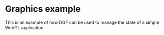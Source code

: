 # Graphics example

This is an example of how DGF can be used to manage the state of a simple WebGL application.

